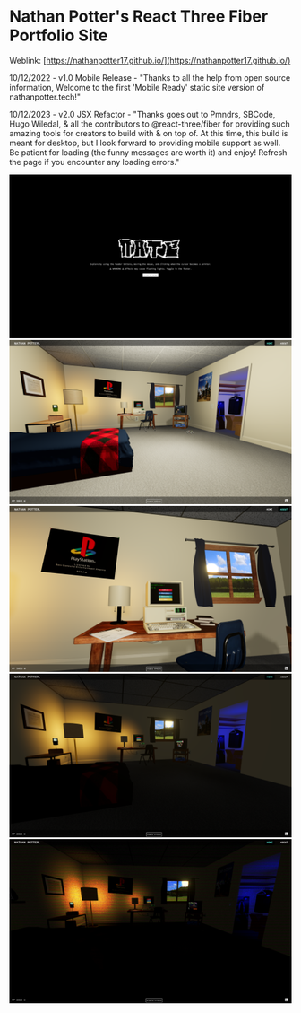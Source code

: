 # Nathan Potter's React Three Fiber Portfolio Site
Weblink: [https://nathanpotter17.github.io/](https://nathanpotter17.github.io/)

10/12/2022 - v1.0 Mobile Release - "Thanks to all the help from open source information, Welcome to the first 'Mobile Ready' static site version of nathanpotter.tech!"

10/12/2023 - v2.0 JSX Refactor - "Thanks goes out to Pmndrs, SBCode, Hugo Wiledal, & all the contributors to @react-three/fiber for providing such amazing tools for creators to build with & on top of. At this time, this build is meant for desktop, but I look forward to providing mobile support as well. Be patient for loading (the funny messages are worth it) and enjoy! Refresh the page if you encounter any loading errors."

![img](./start.png)
![img](./home.png)
![img](./home2.png)
![img](./loff.png)
![img](./effect.png)
